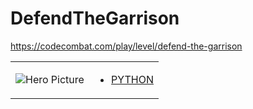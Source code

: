 # DefendTheGarrison 

https://codecombat.com/play/level/defend-the-garrison
<table>
<tr>
<td>

![Hero Picture](hero.png?raw=true "Hero Picture")

</td>
<td>
<ul>
<li>

[PYTHON](DefendTheGarrison.py)

</li>
</td>
</tr>
<table>
